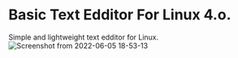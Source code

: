 #   Basic Text Edditor For Linux 4.o.
Simple and lightweight text edditor for Linux.
![Screenshot from 2022-06-05 18-53-13](https://user-images.githubusercontent.com/52569279/172063734-aafcbedd-1337-4d56-a076-fedb22a9e22b.png)
